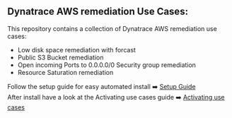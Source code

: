 ## Dynatrace AWS remediation Use Cases:

This repository contains a collection of Dynatrace AWS remediation use cases:

- Low disk space remediation with forcast
- Public S3 Bucket remediation
- Open incoming Ports to 0.0.0.0/0 Security group remediation
- Resource Saturation remediation

Follow the setup guide for easy automated install ➡️ [Setup Guide](https://github.com/danatrace/Dynatrace-AWS-Automation-Use-Cases/blob/main/setup.md) <br>
After install have a look at the Activating use cases guide ➡️ [Activating use cases](https://github.com/danatrace/Dynatrace-AWS-Automation-Use-Cases/blob/main/friststeps.md)
